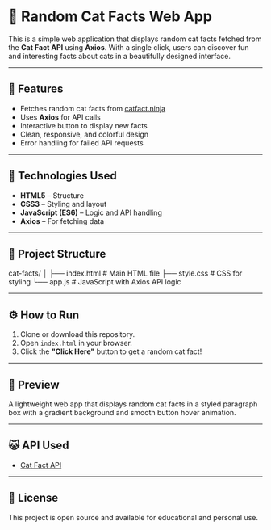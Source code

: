 # 🐾 Random Cat Facts Web App

This is a simple web application that displays random cat facts fetched from the **Cat Fact API** using **Axios**. With a single click, users can discover fun and interesting facts about cats in a beautifully designed interface.

---

## 🚀 Features
- Fetches random cat facts from [catfact.ninja](https://catfact.ninja/fact)
- Uses **Axios** for API calls
- Interactive button to display new facts
- Clean, responsive, and colorful design
- Error handling for failed API requests

---

## 🧰 Technologies Used
- **HTML5** – Structure  
- **CSS3** – Styling and layout  
- **JavaScript (ES6)** – Logic and API handling  
- **Axios** – For fetching data  

---

## 📁 Project Structure

cat-facts/
│
├── index.html # Main HTML file
├── style.css # CSS for styling
└── app.js # JavaScript with Axios API logic



---

## ⚙️ How to Run
1. Clone or download this repository.  
2. Open `index.html` in your browser.  
3. Click the **"Click Here"** button to get a random cat fact!  

---

## 📸 Preview
A lightweight web app that displays random cat facts in a styled paragraph box with a gradient background and smooth button hover animation.

---

## 🐱 API Used
- [Cat Fact API](https://catfact.ninja/fact)

---

## 📜 License
This project is open source and available for educational and personal use.

